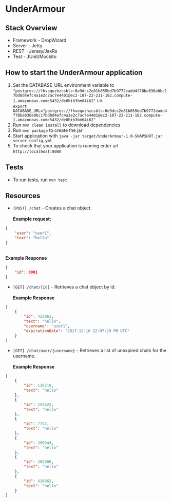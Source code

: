 # UnderArmour

Stack Overview
---
* Framework - DropWizard
* Server - Jetty
* REST - Jersey/JaxRs
* Test - JUnit/Mockito

How to start the UnderArmour application
---
1. Set the DATABASE_URL environment variable to `"postgres://fhvequzhzcsbls:6e9dcc2e81b055bd7b9772eadd4f78be036e0bc17bd8d4efc4a1e2c7ac7e4401@ec2-107-22-211-182.compute-1.amazonaws.com:5432/de0hih3bm64i62"` i.e. <br>
`export DATABASE_URL="postgres://fhvequzhzcsbls:6e9dcc2e81b055bd7b9772eadd4f78be036e0bc17bd8d4efc4a1e2c7ac7e4401@ec2-107-22-211-182.compute-1.amazonaws.com:5432/de0hih3bm64i62"`
1. Run `mvn clean install` to download dependencies
1. Run `mvn package` to create the jar
1. Start application with `java -jar target/UnderArmour-1.0-SNAPSHOT.jar server config.yml`
1. To check that your application is running enter url `http://localhost:8080`

Tests
---
* To run tests, run `mvn test`

Resources
---
- `[POST] /chat` - Creates a chat object. <br>
 <br><b>Example request: </b><br>
```json
{
	"user": "user1", 
	"text": "hello"
}
```
<br><b> Example Response</b> <br>

```json
{
	"id": 0001
}
```
- `[GET] /chat/{id}` - Retrieves a chat object by id.
<br> <br><b>Example Response</b>

```json
[
    {
        "id": 433961,
        "text": "hello",
        "username": "user1",
        "expirationDate": "2017-12-16 22:07:29 PM UTC"
    }
]

```
- `[GET] /chat/user/{username}` - Retrieves a list of unexpired chats for the username.
<br><br> <b>Example Response</b>

```json
[
    {
        "id": 136219,
        "text": "hello"
    },
    {
        "id": 255622,
        "text": "hello"
    },
    {
        "id": 7752,
        "text": "hello"
    },
    {
        "id": 399944,
        "text": "hello"
    },
    {
        "id": 305906,
        "text": "hello"
    },
    {
        "id": 410662,
        "text": "hello"
    }
]
```

